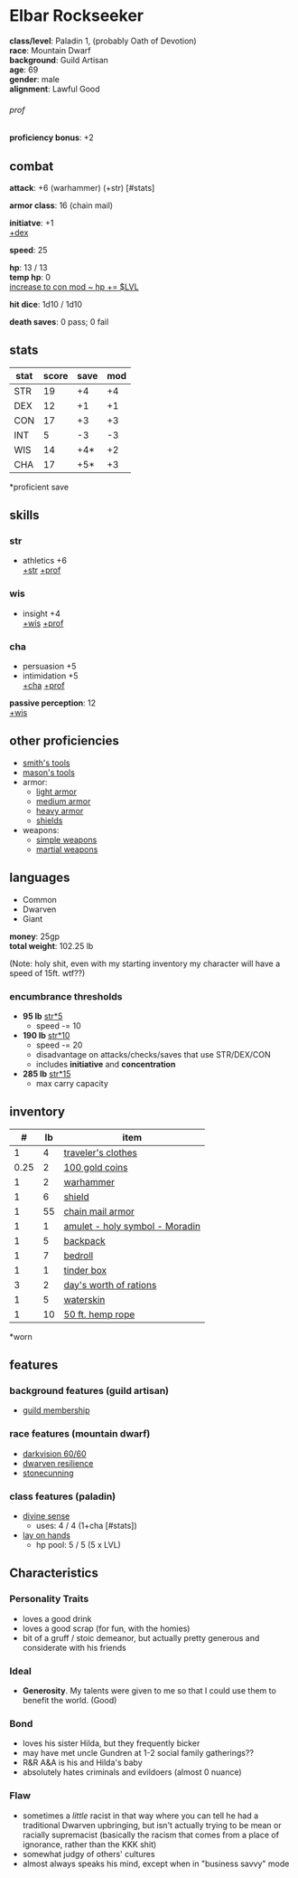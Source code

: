 # Elbar Rockseeker
**class/level**: Paladin 1, (probably Oath of Devotion)  
**race**: Mountain Dwarf  
**background**: Guild Artisan  
**age**: 69  
**gender**: male  
**alignment**: Lawful Good

###### prof
**proficiency bonus**: +2  

## combat

**attack**: +6 (warhammer) (+str) [#stats]

**armor class**: 16 (chain mail)
  
**initiatve**: +1  
[+dex](#stats)  

**speed**: 25  

**hp**: 13 / 13  
**temp hp**: 0  
[increase to con mod ~ hp += $LVL](#stats)

**hit dice**: 1d10 / 1d10  

**death saves**: 0 pass; 0 fail  

## stats  
|stat|score|save|mod|  
|----|-----|----|---|  
|STR |19   |+4  |+4 |  
|DEX |12   |+1  |+1 |  
|CON |17   |+3  |+3 |  
|INT |5    |-3  |-3 |  
|WIS |14   |+4* |+2 |  
|CHA |17   |+5* |+3 |  
  
\*proficient save  
  
## skills  
### str  
- athletics +6  
[+str](#stats) [+prof](#prof)  

### wis  
- insight +4  
[+wis](#stats) [+prof](#prof)  

### cha  
- persuasion +5  
- intimidation +5  
[+cha](#stats) [+prof](#prof)  
  
**passive perception**: 12  
[+wis](#stats)

## other proficiencies  
- [smith's tools](https://2014.5e.tools/items.html#smith's%20tools_phb)
- [mason's tools](https://2014.5e.tools/items.html#mason's%20tools_phb)
- armor:
    - [light armor](https://2014.5e.tools/items.html#blankhash,flsttype:light%20armor=1)
    - [medium armor](https://2014.5e.tools/items.html#blankhash,flsttype:medium%20armor=1)
    - [heavy armor](https://2014.5e.tools/items.html#blankhash,flsttype:heavy%20armor=1)
    - [shields](https://2014.5e.tools/items.html#shield_phb)
- weapons:
    - [simple weapons](https://2014.5e.tools/tables.html#weapons_phb)
    - [martial weapons](https://2014.5e.tools/tables.html#weapons_phb)

## languages
- Common
- Dwarven
- Giant

**money**: 25gp  
**total weight**: 102.25 lb  

(Note: holy shit, even with my starting inventory my character will have a speed of 15ft. wtf??)

### encumbrance thresholds
- **95 lb** [str*5](#stats)
    - speed -= 10
- **190 lb** [str*10](#stats)
    - speed -= 20
    - disadvantage on attacks/checks/saves that use STR/DEX/CON
    - includes **initiative** and **concentration**
- **285 lb** [str*15](#stats)
    - max carry capacity

## inventory  
|#   |lb |item|  
|----|---|----|  
|1   |4  |[traveler's clothes](https://2014.5e.tools/items.html#traveler's%20clothes_phb)
|0.25|2  |[100 gold coins](https://2014.5e.tools/items.html#gold%20(gp)_phb)|  
|1   |2  |[warhammer](https://2014.5e.tools/items.html#warhammer_phb)|  
|1   |6  |[shield](https://2014.5e.tools/items.html#shield_phb)|  
|1   |55 |[chain mail armor](https://2014.5e.tools/items.html#chain%20mail_phb)|  
|1   |1  |[amulet - holy symbol - Moradin](https://2014.5e.tools/items.html#amulet_phb)|  
|1   |5  |[backpack](https://2014.5e.tools/items.html#backpack_phb)|  
|1   |7  |[bedroll](https://2014.5e.tools/items.html#bedroll_phb)|  
|1   |1  |[tinder box](https://2014.5e.tools/items.html#tinderbox_phb)|  
|3   |2  |[day's worth of rations](https://2014.5e.tools/items.html#rations%20(1%20day)_phb)|  
|1   |5  |[waterskin](https://2014.5e.tools/items.html#waterskin_phb)|  
|1   |10 |[50 ft. hemp rope](https://2014.5e.tools/items.html#hempen%20rope%20(50%20feet)_phb)|  

\*worn  
  
## features  
### background features (guild artisan)  
- [guild membership](https://2014.5e.tools/backgrounds.html#guild%20artisan_phb)  
### race features (mountain dwarf)
- [darkvision 60/60](https://2014.5e.tools/races.html#dwarf%20(mountain)_phb)
- [dwarven resilience](https://2014.5e.tools/races.html#dwarf%20(mountain)_phb)
- [stonecunning](https://2014.5e.tools/races.html#dwarf%20(mountain)_phb)
### class features (paladin)  
- [divine sense](https://2014.5e.tools/classes.html#paladin_phb,state:feature=s0-0)
    - uses: 4 / 4 (1+cha [#stats])
- [lay on hands](https://2014.5e.tools/classes.html#paladin_phb,state:feature=s0-1)
    - hp pool: 5 / 5 (5 x LVL)

## Characteristics

### Personality Traits
- loves a good drink
- loves a good scrap (for fun, with the homies)
- bit of a gruff / stoic demeanor, but actually pretty generous and considerate with his friends

### Ideal
- **Generosity**. My talents were given to me so that I could use them to benefit the world. (Good)

### Bond
- loves his sister Hilda, but they frequently bicker
- may have met uncle Gundren at 1-2 social family gatherings??
- R&R A&A is his and Hilda's baby
- absolutely hates criminals and evildoers (almost 0 nuance)

### Flaw
- sometimes a *little* racist in that way where you can tell he had a traditional Dwarven upbringing, but isn't actually trying to be mean or racially supremacist (basically the racism that comes from a place of ignorance, rather than the KKK shit)
- somewhat judgy of others' cultures
- almost always speaks his mind, except when in "business savvy" mode
